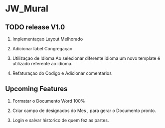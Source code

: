 # JW_Mural


## TODO release V1.0

1. Implementaçao Layout Melhorado

2. Adicionar label Congregaçao

3. Utilizaçao de Idioma Ao selecionar diferente idioma um novo template é utilizado referente ao idioma.

4. Refaturaçao do Codigo e Adicionar comentarios


## Upcoming Features 

1. Formatar o Documento Word 100% 

2. Criar campo de designados do Mes , para gerar o Documento pronto.

3. Login e  salvar historico de quem fez as partes.
